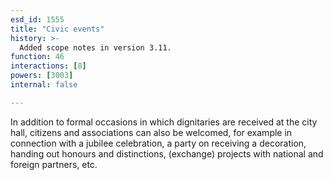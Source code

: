 ```yaml
---
esd_id: 1555
title: "Civic events"
history: >-
  Added scope notes in version 3.11.
function: 46
interactions: [8]
powers: [3003]
internal: false

---
```


In addition to formal occasions in which dignitaries are received at the city hall, citizens and associations can also be welcomed, for example in connection with a jubilee celebration, a party on receiving a decoration, handing out honours and distinctions, (exchange) projects with national and foreign partners, etc.

